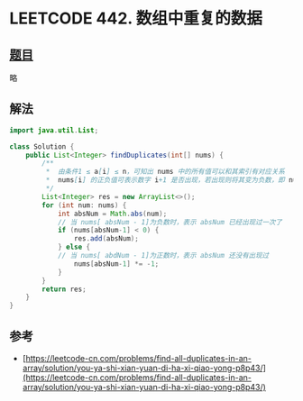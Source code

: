 # LEETCODE 442. 数组中重复的数据

## [题目](https://leetcode-cn.com/problems/find-all-duplicates-in-an-array/)

略

## 解法

```java
import java.util.List;

class Solution {
    public List<Integer> findDuplicates(int[] nums) {
        /**
         *  由条件1 ≤ a[i] ≤ n，可知出 nums 中的所有值可以和其索引有对应关系
         *  nums[i] 的正负值可表示数字 i+1 是否出现，若出现则将其变为负数，即 nums[i] = -nums[i]。默认为正整数，即未出现。
         */
        List<Integer> res = new ArrayList<>();
        for (int num: nums) {
            int absNum = Math.abs(num);
            // 当 nums[ absNum - 1]为负数时，表示 absNum 已经出现过一次了
            if (nums[absNum-1] < 0) {
                res.add(absNum);
            } else {
            // 当 nums[ abdNum - 1]为正数时，表示 absNum 还没有出现过
                nums[absNum-1] *= -1;
            }
        }
        return res;
    }
}
```

## 参考

* [https://leetcode-cn.com/problems/find-all-duplicates-in-an-array/solution/you-ya-shi-xian-yuan-di-ha-xi-qiao-yong-p8p43/](https://leetcode-cn.com/problems/find-all-duplicates-in-an-array/solution/you-ya-shi-xian-yuan-di-ha-xi-qiao-yong-p8p43/)





